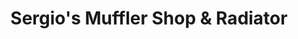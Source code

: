 ---
title: "Sergio's Muffler Shop & Radiator"
url: /ceres/sergios-muffler-shop-und-radiator/
shop: Allgemein
---